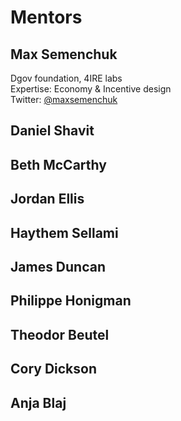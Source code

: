 # Mentors

## Max Semenchuk

Dgov foundation, 4IRE labs  
Expertise: Economy & Incentive design  
Twitter: [@maxsemenchuk](https://twitter.com/maxsemenchuk)

## Daniel Shavit

## Beth McCarthy

## Jordan Ellis

## Haythem Sellami

## James Duncan

## Philippe Honigman

## Theodor Beutel

## Cory Dickson

## Anja Blaj

